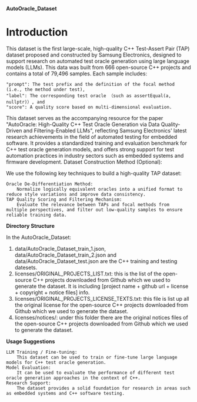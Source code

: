 **AutoOracle_Dataset**

# **Introduction**

This dataset is the first large-scale, high-quality C++ Test-Assert Pair (TAP) dataset proposed and constructed by Samsung Electronics, designed to support research on automated test oracle generation using large language models (LLMs). This data was built from 666 open-source C++ projects and contains a total of 79,496 samples. 
Each sample includes: 

	"prompt": The test prefix and the definition of the focal method (i.e., the method under test),
	"label": The corresponding test oracle （such as assertEqual(a, nullptr)）, and
	"score": A quality score based on multi-dimensional evaluation.

This dataset serves as the accompanying resource for the paper "AutoOracle: High-Quality C++ Test Oracle Generation via Data Quality-Driven and Filtering-Enabled LLMs", reflecting Samsung Electronics' latest research achievements in the field of automated testing for embedded software. It provides a standardized training and evaluation benchmark for C++ test oracle generation models, and offers strong support for test automation practices in industry sectors such as embedded systems and firmware development.
Dataset Construction Method (Optional):

We use the following key techniques to build a high-quality TAP dataset:

	Oracle De-Differentiation Method:
        Normalize logically equivalent oracles into a unified format to reduce style variations and improve data consistency.
	TAP Quality Scoring and Filtering Mechanism:
        Evaluate the relevance between TAPs and focal methods from multiple perspectives, and filter out low-quality samples to ensure reliable training data.

**Directory Structure**

In the AutoOracle_Dataset:
1. data/AutoOracle_Dataset_train_1.json, data/AutoOracle_Dataset_train_2.json and data/AutoOracle_Dataset_test.json are the C++ training and testing datesets.
2. licenses/ORIGINAL_PROJECTS_LIST.txt:  this is the list of the open-source C++ projects downloaded from Github which we used to generate the dataset. It is including [project name + github url + license + copyright + notice files] info.
3. licenses/ORIGINAL_PROJECTS_LICENSE_TEXTS.txt:  this file is list up all the original license for the open-source C++ projects downloaded from Github which we used to generate the dataset.
4. licenses/notices/: under this folder there are the original notices files of the open-source C++ projects downloaded from Github which we used to generate the dataset.

**Usage Suggestions**

	LLM Training / Fine-tuning:
        This dataset can be used to train or fine-tune large language models for C++ test oracle generation.	
	Model Evaluation:	
        It can be used to evaluate the performance of different test oracle generation approaches in the context of C++.
	Research Support:	
        The dataset provides a solid foundation for research in areas such as embedded systems and C++ software testing.


